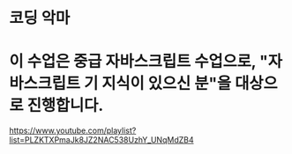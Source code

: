 # 코딩 악마



# 이 수업은 중급 자바스크립트 수업으로, "자바스크립트 기 지식이 있으신 분"을 대상으로 진행합니다.


https://www.youtube.com/playlist?list=PLZKTXPmaJk8JZ2NAC538UzhY_UNqMdZB4
